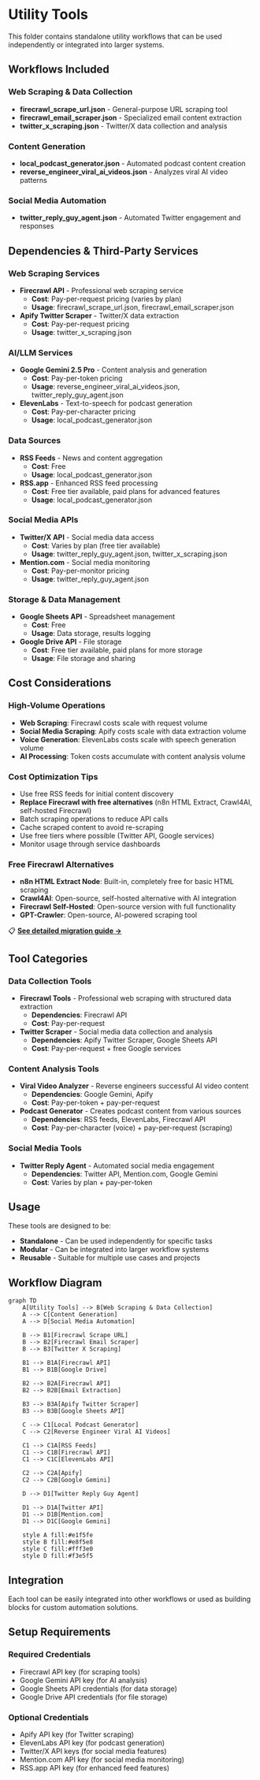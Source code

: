 # Utility Tools

This folder contains standalone utility workflows that can be used independently or integrated into larger systems.

## Workflows Included

### Web Scraping & Data Collection
- **firecrawl_scrape_url.json** - General-purpose URL scraping tool
- **firecrawl_email_scraper.json** - Specialized email content extraction
- **twitter_x_scraping.json** - Twitter/X data collection and analysis

### Content Generation
- **local_podcast_generator.json** - Automated podcast content creation
- **reverse_engineer_viral_ai_videos.json** - Analyzes viral AI video patterns

### Social Media Automation
- **twitter_reply_guy_agent.json** - Automated Twitter engagement and responses

## Dependencies & Third-Party Services

### Web Scraping Services
- **Firecrawl API** - Professional web scraping service
  - **Cost**: Pay-per-request pricing (varies by plan)
  - **Usage**: firecrawl_scrape_url.json, firecrawl_email_scraper.json
- **Apify Twitter Scraper** - Twitter/X data extraction
  - **Cost**: Pay-per-request pricing
  - **Usage**: twitter_x_scraping.json

### AI/LLM Services
- **Google Gemini 2.5 Pro** - Content analysis and generation
  - **Cost**: Pay-per-token pricing
  - **Usage**: reverse_engineer_viral_ai_videos.json, twitter_reply_guy_agent.json
- **ElevenLabs** - Text-to-speech for podcast generation
  - **Cost**: Pay-per-character pricing
  - **Usage**: local_podcast_generator.json

### Data Sources
- **RSS Feeds** - News and content aggregation
  - **Cost**: Free
  - **Usage**: local_podcast_generator.json
- **RSS.app** - Enhanced RSS feed processing
  - **Cost**: Free tier available, paid plans for advanced features
  - **Usage**: local_podcast_generator.json

### Social Media APIs
- **Twitter/X API** - Social media data access
  - **Cost**: Varies by plan (free tier available)
  - **Usage**: twitter_reply_guy_agent.json, twitter_x_scraping.json
- **Mention.com** - Social media monitoring
  - **Cost**: Pay-per-monitor pricing
  - **Usage**: twitter_reply_guy_agent.json

### Storage & Data Management
- **Google Sheets API** - Spreadsheet management
  - **Cost**: Free
  - **Usage**: Data storage, results logging
- **Google Drive API** - File storage
  - **Cost**: Free tier available, paid plans for more storage
  - **Usage**: File storage and sharing

## Cost Considerations

### High-Volume Operations
- **Web Scraping**: Firecrawl costs scale with request volume
- **Social Media Scraping**: Apify costs scale with data extraction volume
- **Voice Generation**: ElevenLabs costs scale with speech generation volume
- **AI Processing**: Token costs accumulate with content analysis volume

### Cost Optimization Tips
- Use free RSS feeds for initial content discovery
- **Replace Firecrawl with free alternatives** (n8n HTML Extract, Crawl4AI, self-hosted Firecrawl)
- Batch scraping operations to reduce API calls
- Cache scraped content to avoid re-scraping
- Use free tiers where possible (Twitter API, Google services)
- Monitor usage through service dashboards

### Free Firecrawl Alternatives
- **n8n HTML Extract Node**: Built-in, completely free for basic HTML scraping
- **Crawl4AI**: Open-source, self-hosted alternative with AI integration
- **Firecrawl Self-Hosted**: Open-source version with full functionality
- **GPT-Crawler**: Open-source, AI-powered scraping tool

📋 **[See detailed migration guide →](../FIRE_CRAWL_ALTERNATIVES.md)**

## Tool Categories

### Data Collection Tools
- **Firecrawl Tools** - Professional web scraping with structured data extraction
  - **Dependencies**: Firecrawl API
  - **Cost**: Pay-per-request
- **Twitter Scraper** - Social media data collection and analysis
  - **Dependencies**: Apify Twitter Scraper, Google Sheets API
  - **Cost**: Pay-per-request + free Google services

### Content Analysis Tools
- **Viral Video Analyzer** - Reverse engineers successful AI video content
  - **Dependencies**: Google Gemini, Apify
  - **Cost**: Pay-per-token + pay-per-request
- **Podcast Generator** - Creates podcast content from various sources
  - **Dependencies**: RSS feeds, ElevenLabs, Firecrawl API
  - **Cost**: Pay-per-character (voice) + pay-per-request (scraping)

### Social Media Tools
- **Twitter Reply Agent** - Automated social media engagement
  - **Dependencies**: Twitter API, Mention.com, Google Gemini
  - **Cost**: Varies by plan + pay-per-token

## Usage

These tools are designed to be:
- **Standalone** - Can be used independently for specific tasks
- **Modular** - Can be integrated into larger workflow systems
- **Reusable** - Suitable for multiple use cases and projects

## Workflow Diagram

```mermaid
graph TD
    A[Utility Tools] --> B[Web Scraping & Data Collection]
    A --> C[Content Generation]
    A --> D[Social Media Automation]
    
    B --> B1[Firecrawl Scrape URL]
    B --> B2[Firecrawl Email Scraper]
    B --> B3[Twitter X Scraping]
    
    B1 --> B1A[Firecrawl API]
    B1 --> B1B[Google Drive]
    
    B2 --> B2A[Firecrawl API]
    B2 --> B2B[Email Extraction]
    
    B3 --> B3A[Apify Twitter Scraper]
    B3 --> B3B[Google Sheets API]
    
    C --> C1[Local Podcast Generator]
    C --> C2[Reverse Engineer Viral AI Videos]
    
    C1 --> C1A[RSS Feeds]
    C1 --> C1B[Firecrawl API]
    C1 --> C1C[ElevenLabs API]
    
    C2 --> C2A[Apify]
    C2 --> C2B[Google Gemini]
    
    D --> D1[Twitter Reply Guy Agent]
    
    D1 --> D1A[Twitter API]
    D1 --> D1B[Mention.com]
    D1 --> D1C[Google Gemini]
    
    style A fill:#e1f5fe
    style B fill:#e8f5e8
    style C fill:#fff3e0
    style D fill:#f3e5f5
```

## Integration

Each tool can be easily integrated into other workflows or used as building blocks for custom automation solutions.

## Setup Requirements

### Required Credentials
- Firecrawl API key (for scraping tools)
- Google Gemini API key (for AI analysis)
- Google Sheets API credentials (for data storage)
- Google Drive API credentials (for file storage)

### Optional Credentials
- Apify API key (for Twitter scraping)
- ElevenLabs API key (for podcast generation)
- Twitter/X API keys (for social media features)
- Mention.com API key (for social media monitoring)
- RSS.app API key (for enhanced feed features)
